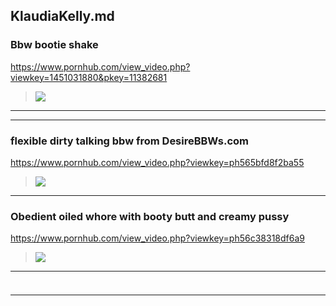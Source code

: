 ## KlaudiaKelly.md
### Bbw bootie shake
https://www.pornhub.com/view_video.php?viewkey=1451031880&pkey=11382681
>![](https://ci.phncdn.com/videos/201503/21/46423131/original/(m=ecuKGgaaaa)(mh=zwpXIqqYz1H5mTx5)6.jpg)
---
---
### flexible dirty talking bbw from DesireBBWs.com
https://www.pornhub.com/view_video.php?viewkey=ph565bfd8f2ba55
>![](https://ci.phncdn.com/videos/201511/30/62745681/original/(m=ecuKGgaaaa)(mh=0x0vQYmY5WGqSRNN)12.jpg)
---
### Obedient oiled whore with booty butt and creamy pussy
https://www.pornhub.com/view_video.php?viewkey=ph56c38318df6a9
>![](https://di.phncdn.com/videos/201602/16/68886461/original/(m=ecuKGgaaaa)(mh=ZKby5a8l4onqcHMU)1.jpg)
---
### 

>![]()
---
